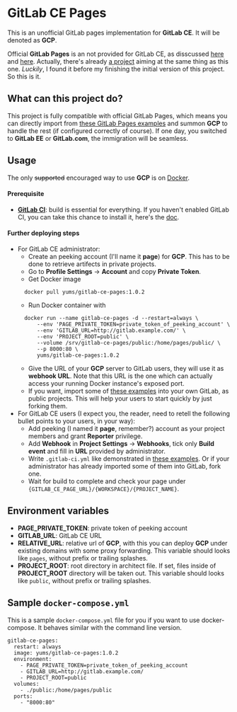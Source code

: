 # GitLab CE Pages

This is an unofficial GitLab pages implementation for **GitLab CE**. It will be denoted as **GCP**.

Official **GitLab Pages** is an not provided for GitLab CE, as disscussed [here](https://gitlab.com/gitlab-org/gitlab-ce/issues/3085) and [here](https://news.ycombinator.com/item?id=10923747). Actually, there's already [a project](https://github.com/Glavin001/GitLab-Pages) aiming at the same thing as this one. *Luckily*, I found it  before my finishing the initial version of this project. So this is it.

## What can this project do?

This project is fully compatible with official GitLab Pages, which means you can directly import from [these GitLab Pages examples](https://gitlab.com/groups/pages) and summon **GCP** to handle the rest (if configured correctly of course). If one day, you switched to **GitLab EE** or **GitLab.com**, the immigration will be seamless.

## Usage

The only ~~supported~~ encouraged way to use **GCP** is on [Docker](https://www.docker.com/).

#### Prerequisite
* **[GitLab CI](https://about.gitlab.com/gitlab-ci/)**: build is essential for everything. If you haven't enabled GitLab CI, you can take this chance to install it, here's the [doc](http://doc.gitlab.com/ce/ci/).

#### Further deploying steps
* For GitLab CE administrator:
  * Create an peeking account (I'll name it **page**) for **GCP**. This has to be done to retrieve artifects in private projects.
  * Go to **Profile Settings** -> **Account** and copy **Private Token**.
  * Get Docker image
  ```
    docker pull yums/gitlab-ce-pages:1.0.2
  ```
  * Run Docker container with
  ```
    docker run --name gitlab-ce-pages -d --restart=always \
        --env 'PAGE_PRIVATE_TOKEN=private_token_of_peeking_account' \
        --env 'GITLAB_URL=http://gitlab.example.com/' \
        --env 'PROJECT_ROOT=public' \
        --volume /srv/gitlab-ce-pages/public:/home/pages/public/ \
        --p 8000:80 \
        yums/gitlab-ce-pages:1.0.2
  ```
  * Give the URL of your **GCP** server to GitLab users, they will use it as **webhook URL**. Note that this URL is the one which can actually access your running Docker instance's exposed port.
  * If you want, import some of [these examples](https://gitlab.com/groups/pages) into your own GitLab, as public projects. This will help your users to start quickly by just forking them.
* For GitLab CE users (I expect you, the reader, need to retell the following bullet points to your users, in your way):
  * Add peeking (I named it **page**, remember?) account as your project members and grant **Reporter** privilege.
  * Add **Webhook** in **Project Settings** -> **Webhooks**, tick only **Build event** and fill in **URL** provided by administrator.
  * Write `.gitlab-ci.yml` like demonstrated in [these examples](https://gitlab.com/groups/pages). Or if your administrator has already imported some of them into GitLab, fork one.
  * Wait for build to complete and check your page under `{GITLAB_CE_PAGE_URL}/{WORKSPACE}/{PROJECT_NAME}`.

## Environment variables
* **PAGE_PRIVATE_TOKEN**: private token of peeking account
* **GITLAB_URL**: GitLab CE URL
* **RELATIVE_URL**: relative url of **GCP**, with this you can deploy **GCP** under existing domains with some proxy forwarding.
This variable should looks like `pages`, without prefix or trailing splashes.
* **PROJECT_ROOT**: root directory in architect file. If set, files inside of **PROJECT_ROOT** directory will be taken out.
This variable should looks like `public`, without prefix or trailing splashes.


## Sample `docker-compose.yml`

This is a sample `docker-compose.yml` file for you if you want to use docker-compose. It behaves similar with the command line version.

    gitlab-ce-pages:
      restart: always
      image: yums/gitlab-ce-pages:1.0.2
      environment:
        - PAGE_PRIVATE_TOKEN=private_token_of_peeking_account
        - GITLAB_URL=http://gitlab.example.com/
        - PROJECT_ROOT=public
      volumes:
        - ./public:/home/pages/public
      ports:
        - "8000:80"
